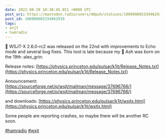```yaml
---
date: 2022-08-28 10:38:45.851 +0000 UTC
post_uri: https://mastodon.radio/users/m0puh/statuses/108900065334962939
post_id: 108900065334962939
tags:
- wsjt
- hamradio
---
```

📢 WSJT-X 2.6.0-rc2 was released on the 22nd with improvements to Echo mode and several bug fixes. This toot is late because my 👶 Ash was born on the 19th :alex_grin:

Release notes: [https://physics.princeton.edu/pulsar/k1jt/Release_Notes.txt](https://physics.princeton.edu/pulsar/k1jt/Release_Notes.txt)

Announcement: [https://sourceforge.net/p/wsjt/mailman/message/37696766/](https://sourceforge.net/p/wsjt/mailman/message/37696766/)

and downloads: [https://physics.princeton.edu/pulsar/k1jt/wsjtx.html](https://physics.princeton.edu/pulsar/k1jt/wsjtx.html)

Some people are reporting crashes, so maybe there will be another RC soon.

[#hamradio](https://mastodon.radio/tags/hamradio) [#wsjt](https://mastodon.radio/tags/wsjt)


